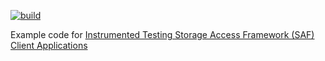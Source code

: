 [![build](https://github.com/ViliusSutkus89/TestingStorageAccessFrameworkClients/actions/workflows/build.yml/badge.svg)](https://github.com/ViliusSutkus89/TestingStorageAccessFrameworkClients/actions/workflows/build.yml)

Example code for [Instrumented Testing Storage Access Framework (SAF) Client Applications](https://www.ViliusSutkus89.com/posts/instrumented-testing-storage-access-framework-saf-client-applications/)
